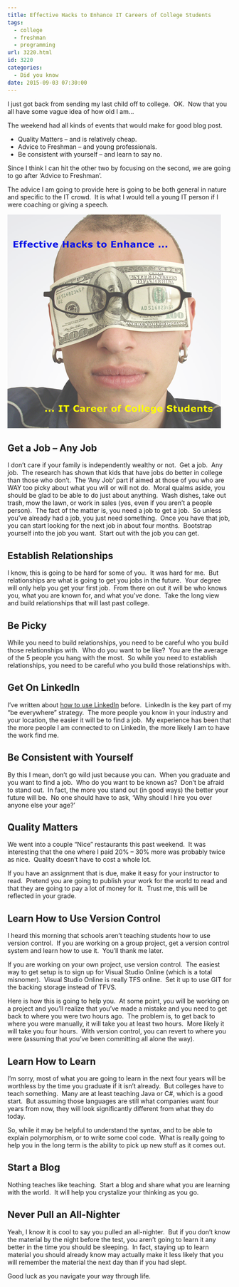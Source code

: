 ```yaml
---
title: Effective Hacks to Enhance IT Careers of College Students
tags:
  - college
  - freshman
  - programming
url: 3220.html
id: 3220
categories:
  - Did you know
date: 2015-09-03 07:30:00
---
```


I just got back from sending my last child off to college.  OK.  Now that you all have some vague idea of how old I am…

The weekend had all kinds of events that would make for good blog post.

*   Quality Matters – and is relatively cheap.
*   Advice to Freshman – and young professionals.
*   Be consistent with yourself – and learn to say no.

Since I think I can hit the other two by focusing on the second, we are going to go after ‘Advice to Freshman’.

The advice I am going to provide here is going to be both general in nature and specific to the IT crowd.  It is what I would tell a young IT person if I were coaching or giving a speech.

![image](/uploads/2015/09/image.png "image")

Get a Job – Any Job
-------------------

I don’t care if your family is independently wealthy or not.  Get a job.  Any job.  The research has shown that kids that have jobs do better in college than those who don’t.  The ‘Any Job’ part if aimed at those of you who are WAY too picky about what you will or will not do.  Moral qualms aside, you should be glad to be able to do just about anything.  Wash dishes, take out trash, mow the lawn, or work in sales (yes, even if you aren’t a people person).  The fact of the matter is, you need a job to get a job.  So unless you’ve already had a job, you just need something.  Once you have that job, you can start looking for the next job in about four months.  Bootstrap yourself into the job you want.  Start out with the job you can get.

Establish Relationships
-----------------------

I know, this is going to be hard for some of you.  It was hard for me.  But relationships are what is going to get you jobs in the future.  Your degree will only help you get your first job.  From there on out it will be who knows you, what you are known for, and what you’ve done.  Take the long view and build relationships that will last past college.

Be Picky
--------

While you need to build relationships, you need to be careful who you build those relationships with.  Who do you want to be like?  You are the average of the 5 people you hang with the most.  So while you need to establish relationships, you need to be careful who you build those relationships with.

Get On LinkedIn
---------------

I’ve written about [how to use LinkedIn](/linkedin-tips-for-programmers/) before.  LinkedIn is the key part of my “be everywhere” strategy.  The more people you know in your industry and your location, the easier it will be to find a job.  My experience has been that the more people I am connected to on LinkedIn, the more likely I am to have the work find me.

Be Consistent with Yourself
---------------------------

By this I mean, don’t go wild just because you can.  When you graduate and you want to find a job.  Who do you want to be known as?  Don’t be afraid to stand out.  In fact, the more you stand out (in good ways) the better your future will be.  No one should have to ask, ‘Why should I hire you over anyone else your age?’

Quality Matters
---------------

We went into a couple “Nice” restaurants this past weekend.  It was interesting that the one where I paid 20% – 30% more was probably twice as nice.  Quality doesn’t have to cost a whole lot.

If you have an assignment that is due, make it easy for your instructor to read.  Pretend you are going to publish your work for the world to read and that they are going to pay a lot of money for it.  Trust me, this will be reflected in your grade.

Learn How to Use Version Control
--------------------------------

I heard this morning that schools aren’t teaching students how to use version control.  If you are working on a group project, get a version control system and learn how to use it.  You’ll thank me later.

If you are working on your own project, use version control.  The easiest way to get setup is to sign up for Visual Studio Online (which is a total misnomer).  Visual Studio Online is really TFS online.  Set it up to use GIT for the backing storage instead of TFVS.

Here is how this is going to help you.  At some point, you will be working on a project and you’ll realize that you’ve made a mistake and you need to get back to where you were two hours ago.  The problem is, to get back to where you were manually, it will take you at least two hours.  More likely it will take you four hours.  With version control, you can revert to where you were (assuming that you’ve been committing all alone the way).

Learn How to Learn
------------------

I’m sorry, most of what you are going to learn in the next four years will be worthless by the time you graduate if it isn’t already.  But colleges have to teach something.  Many are at least teaching Java or C#, which is a good start.  But assuming those languages are still what companies want four years from now, they will look significantly different from what they do today.

So, while it may be helpful to understand the syntax, and to be able to explain polymorphism, or to write some cool code.  What is really going to help you in the long term is the ability to pick up new stuff as it comes out.

Start a Blog
------------

Nothing teaches like teaching.  Start a blog and share what you are learning with the world.  It will help you crystalize your thinking as you go.

Never Pull an All-Nighter
-------------------------

Yeah, I know it is cool to say you pulled an all-nighter.  But if you don’t know the material by the night before the test, you aren’t going to learn it any better in the time you should be sleeping.  In fact, staying up to learn material you should already know may actually make it less likely that you will remember the material the next day than if you had slept.

Good luck as you navigate your way through life.
